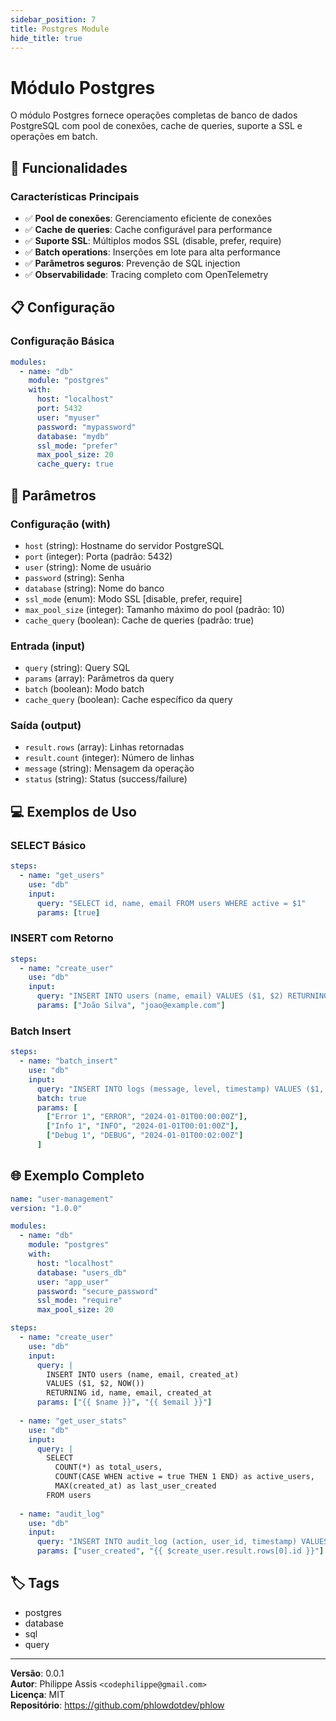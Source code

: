 ```yaml
---
sidebar_position: 7
title: Postgres Module
hide_title: true
---
```


# Módulo Postgres

O módulo Postgres fornece operações completas de banco de dados PostgreSQL com pool de conexões, cache de queries, suporte a SSL e operações em batch.

## 🚀 Funcionalidades

### Características Principais

- ✅ **Pool de conexões**: Gerenciamento eficiente de conexões
- ✅ **Cache de queries**: Cache configurável para performance
- ✅ **Suporte SSL**: Múltiplos modos SSL (disable, prefer, require)
- ✅ **Batch operations**: Inserções em lote para alta performance
- ✅ **Parâmetros seguros**: Prevenção de SQL injection
- ✅ **Observabilidade**: Tracing completo com OpenTelemetry

## 📋 Configuração

### Configuração Básica

```yaml
modules:
  - name: "db"
    module: "postgres"
    with:
      host: "localhost"
      port: 5432
      user: "myuser"
      password: "mypassword"
      database: "mydb"
      ssl_mode: "prefer"
      max_pool_size: 20
      cache_query: true
```

## 🔧 Parâmetros

### Configuração (with)
- `host` (string): Hostname do servidor PostgreSQL
- `port` (integer): Porta (padrão: 5432)
- `user` (string): Nome de usuário
- `password` (string): Senha
- `database` (string): Nome do banco
- `ssl_mode` (enum): Modo SSL [disable, prefer, require]
- `max_pool_size` (integer): Tamanho máximo do pool (padrão: 10)
- `cache_query` (boolean): Cache de queries (padrão: true)

### Entrada (input)
- `query` (string): Query SQL
- `params` (array): Parâmetros da query
- `batch` (boolean): Modo batch
- `cache_query` (boolean): Cache específico da query

### Saída (output)
- `result.rows` (array): Linhas retornadas
- `result.count` (integer): Número de linhas
- `message` (string): Mensagem da operação
- `status` (string): Status (success/failure)

## 💻 Exemplos de Uso

### SELECT Básico

```yaml
steps:
  - name: "get_users"
    use: "db"
    input:
      query: "SELECT id, name, email FROM users WHERE active = $1"
      params: [true]
```

### INSERT com Retorno

```yaml
steps:
  - name: "create_user"
    use: "db"
    input:
      query: "INSERT INTO users (name, email) VALUES ($1, $2) RETURNING id"
      params: ["João Silva", "joao@example.com"]
```

### Batch Insert

```yaml
steps:
  - name: "batch_insert"
    use: "db"
    input:
      query: "INSERT INTO logs (message, level, timestamp) VALUES ($1, $2, $3)"
      batch: true
      params: [
        ["Error 1", "ERROR", "2024-01-01T00:00:00Z"],
        ["Info 1", "INFO", "2024-01-01T00:01:00Z"],
        ["Debug 1", "DEBUG", "2024-01-01T00:02:00Z"]
      ]
```

## 🌐 Exemplo Completo

```yaml
name: "user-management"
version: "1.0.0"

modules:
  - name: "db"
    module: "postgres"
    with:
      host: "localhost"
      database: "users_db"
      user: "app_user"
      password: "secure_password"
      ssl_mode: "require"
      max_pool_size: 20

steps:
  - name: "create_user"
    use: "db"
    input:
      query: |
        INSERT INTO users (name, email, created_at) 
        VALUES ($1, $2, NOW()) 
        RETURNING id, name, email, created_at
      params: ["{{ $name }}", "{{ $email }}"]
      
  - name: "get_user_stats"
    use: "db"
    input:
      query: |
        SELECT 
          COUNT(*) as total_users,
          COUNT(CASE WHEN active = true THEN 1 END) as active_users,
          MAX(created_at) as last_user_created
        FROM users
        
  - name: "audit_log"
    use: "db"
    input:
      query: "INSERT INTO audit_log (action, user_id, timestamp) VALUES ($1, $2, NOW())"
      params: ["user_created", "{{ $create_user.result.rows[0].id }}"]
```

## 🏷️ Tags

- postgres
- database
- sql
- query

---

**Versão**: 0.0.1  
**Autor**: Philippe Assis `<codephilippe@gmail.com>`  
**Licença**: MIT  
**Repositório**: https://github.com/phlowdotdev/phlow
